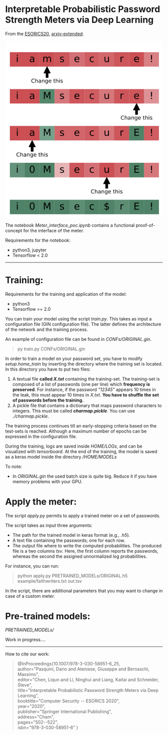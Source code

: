 # Interpretable Probabilistic Password Strength Meters via Deep Learning

From the [ESORICS20](https://link.springer.com/chapter/10.1007/978-3-030-58951-6_25), [arxiv-extended](https://arxiv.org/pdf/2004.07179.pdf).

<p align="center">
	<img src ="head.png" />
</p>

The notebook *Meter_interface_poc.ipynb*  contains a functional proof-of-concept for the interface of the meter. 

Requirements for the notebook: 
* python3, jupyter
* Tensorflow < 2.0
---

# Training:
Requirements for the training and application of the model: 
* python3
* Tensorflow >= 2.0

You can train your model using the script *train.py*. This takes as input a configuration file (GIN configuration file).  The latter defines the architecture of the network and the training process.<br>

An example of configuration file can be found in *CONFs/ORIGINAL.gin*.<br>

> py train.py CONFs/ORIGINAL.gin

In order to train a model on your password set, you have to modify *setup.home_train* by inserting the directory where the training set is located. In this directory you have to put two files:

1. A textual file **called *X.txt*** containing the training-set. The training-set is composed of a list of passwords (one per line) which **frequency is preserved**. For instance, if the password *"12345"* appears 10 times in the leak, this must appear 10 times in *X.txt*. **You have to shuffle the set of passwords before the training.** 
2. A pickle file that contains a dictionary that maps password characters to integers. This must be called ***charmap.pickle***. You can use *./charmap.pickle*.


The training process continues till an early-stopping criteria based on the test-sets is reached. Although a maximum number of epochs can be expressed in the configuration file.

During the training, logs are saved inside *HOME/LOGs*, and can be visualized with *tensorboard*. At the end of the training, the model is saved as a keras model inside the directory */HOME/MODELs* 

To note:
* In *ORIGINAL.gin* the used batch size is quite big. Reduce it if you have memory problems with your GPU. 

# Apply the meter:
The script *apply.py* permits to apply a trained meter on a set of passwords.

The script takes as input three arguments:
* The path for the trained model in keras format (e.g., *.h5*).
* A text file containing the passwords; one for each row.
* The output file where to write the computed probabilities. The produced file is a two columns *tsv*. Here, the first column reports the passwords, whereas the second the assigned unnormalized log probabilities.

For instance, you can run:

> python apply.py PRETRAINED_MODELs/ORIGINAL.h5 example/faithwriters.txt out.tsv

In the script, there are additional parameters that you may want to change in case of a custom meter.

# Pre-trained models:

*PRETRAINED_MODELs/*

Work in progress....

---

How to cite our work:

> @InProceedings{10.1007/978-3-030-58951-6_25,<br>
> 	author="Pasquini, Dario
> 	and Ateniese, Giuseppe
> 	and Bernaschi, Massimo",<br>
> 	editor="Chen, Liqun
> 	and Li, Ninghui
> 	and Liang, Kaitai
> 	and Schneider, Steve",<br>
> 	title="Interpretable Probabilistic Password Strength Meters via Deep Learning",<br>
> 	booktitle="Computer Security -- ESORICS 2020",<br>
> 	year="2020",<br>
> 	publisher="Springer International Publishing",<br>
> 	address="Cham",<br>
> 	pages="502--522",<br>
> 	isbn="978-3-030-58951-6"
> }
